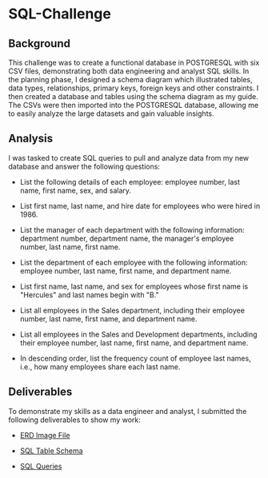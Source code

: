 # SQL-Challenge

## Background

This challenge was to create a functional database in POSTGRESQL with six CSV files, demonstrating both data engineering and analyst SQL skills. In the planning phase, I designed a schema diagram which illustrated tables, data types, relationships, primary keys, foreign keys and other constraints. I then created a database and tables using the schema diagram as my guide. The CSVs were then imported into the POSTGRESQL database, allowing me to easily analyze the large datasets and gain valuable insights.

## Analysis

I was tasked to create SQL queries to pull and analyze data from my new database and answer the following questions:

* List the following details of each employee: employee number, last name, first name, sex, and salary.

* List first name, last name, and hire date for employees who were hired in 1986.

* List the manager of each department with the following information: department number, department name, the manager's employee number, last name, first name.

* List the department of each employee with the following information: employee number, last name, first name, and department name.

* List first name, last name, and sex for employees whose first name is "Hercules" and last names begin with "B."

* List all employees in the Sales department, including their employee number, last name, first name, and department name.

* List all employees in the Sales and Development departments, including their employee number, last name, first name, and department name.

* In descending order, list the frequency count of employee last names, i.e., how many employees share each last name.

## Deliverables

To demonstrate my skills as a data engineer and analyst, I submitted the following deliverables to show my work:

* [ERD Image File](https://github.com/shawna114/sql-challenge/blob/main/EmployeeSQL/ERD.png?raw=true "ERD Image")

* [SQL Table Schema](https://github.com/shawna114/sql-challenge/blob/main/EmployeeSQL/Schema.sql "Table Schema")

* [SQL Queries](https://github.com/shawna114/sql-challenge/blob/main/EmployeeSQL/Queries.sql "SQL Queries")
